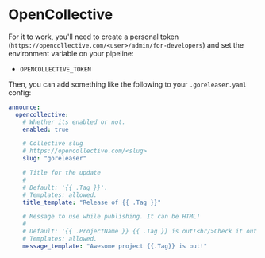 # OpenCollective

For it to work, you'll need to create a personal token (`https://opencollective.com/<user>/admin/for-developers`) and set the environment variable on your pipeline:

- `OPENCOLLECTIVE_TOKEN`

Then, you can add something like the following to your `.goreleaser.yaml` config:

```yaml title=".goreleaser.yaml"
announce:
  opencollective:
    # Whether its enabled or not.
    enabled: true

    # Collective slug
    # https://opencollective.com/<slug>
    slug: "goreleaser"

    # Title for the update
    #
    # Default: '{{ .Tag }}'.
    # Templates: allowed.
    title_template: "Release of {{ .Tag }}"

    # Message to use while publishing. It can be HTML!
    #
    # Default: '{{ .ProjectName }} {{ .Tag }} is out!<br/>Check it out at <a href="{{ .ReleaseURL }}">{{ .ReleaseURL }}</a>'.
    # Templates: allowed.
    message_template: "Awesome project {{.Tag}} is out!"
```

<!-- md:templates -->
